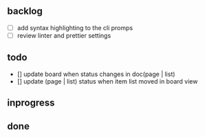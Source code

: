 ## backlog 

- [ ] add syntax highlighting to the cli promps
- [ ] review linter and prettier settings

## todo

- [] update board when status changes in doc(page | list)
- [] update (page | list) status when item list moved in board view

## inprogress

## done